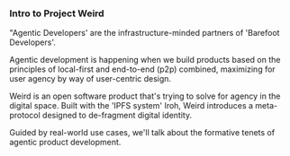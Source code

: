 ### Intro to Project Weird

"Agentic Developers' are the infrastructure-minded partners of 'Barefoot Developers'. 

Agentic development is happening when we build products based on the principles of local-first and end-to-end (p2p) combined, maximizing for user agency by way of user-centric design.

Weird is an open software product that's trying to solve for agency in the digital space. Built with the 'IPFS system' Iroh, Weird introduces a meta-protocol designed to de-fragment digital identity.

Guided by real-world use cases, we'll talk about the formative tenets of agentic product development.